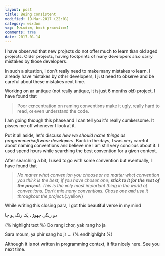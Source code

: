 ```yaml
---
layout: post
title: Being consistent
modified: 19-Mar-2017 (22:03)
category: wisdom
tag: [wisdom, best-practices]
comments: true
date: 2017-03-14
---
```


I have observed that new projects do not offer much to learn than old aged projects. Older projects, having footprints of many developers also carry
mistakes by those developers. 

In such a situation, I don't really need to make many mistakes to learn. I already have mistakes by other developers, I just
need to observe and be careful about these mistakes next time.

Working on an antique (not really antique, it is just 6 months old) project, I have found that

> Poor concentration on naming conventions make it ugly, really hard to read, or even understand the code.

I am going through this phase and I can tell you it's really cumbersome. It pisses me off whenever I look at it.

Put it all aside, let's discuss *how we should name things as programmer/software developers*. Back in the days, I was very careful about naming conventions and believe me I am still very concious about it. I used spend hours while searching the
best convention for a given context.

After searching a bit, I used to go with some convention but eventually, I have found that

> *No matter what convention you choose or no matter what convention you think is the best, if you have chosen one; **stick to it for the rest of the
> project**. This is the only most important thing in the world of conventions. Don't mix many conventions. Chose one and use it throughout the project.*{:.yellow}

While writing this closing para, I got this beautiful verse in my mind

دو رنگی چھوڑ ، یک رنگ ہو جا

{% highlight text %}
Do rangi chor, yak  rang ho ja

Sara moum, ya phir sang ho ja ...
{% endhighlight %}

Although it is not written in programming context, it fits nicely here. See you next time.
